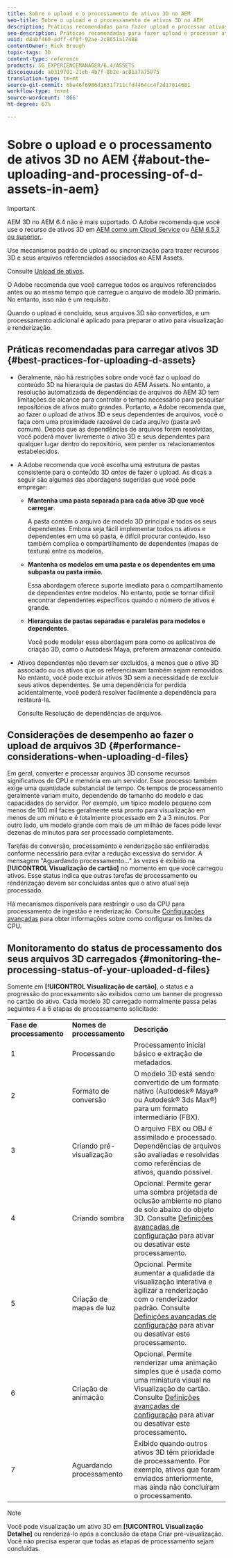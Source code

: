 ```yaml
---
title: Sobre o upload e o processamento de ativos 3D no AEM
seo-title: Sobre o upload e o processamento de ativos 3D no AEM
description: Práticas recomendadas para fazer upload e processar ativos 3D.
seo-description: Práticas recomendadas para fazer upload e processar ativos 3D.
uuid: d8abf460-adff-4f0f-92ae-2c8651a17488
contentOwner: Rick Brough
topic-tags: 3D
content-type: reference
products: SG_EXPERIENCEMANAGER/6.4/ASSETS
discoiquuid: a0319701-21eb-4b7f-8b2e-ac81a7a75875
translation-type: tm+mt
source-git-commit: 6be46f6986d1631f711cfd4464cc4f2d17014681
workflow-type: tm+mt
source-wordcount: '866'
ht-degree: 67%

---
```



# Sobre o upload e o processamento de ativos 3D no AEM {#about-the-uploading-and-processing-of-d-assets-in-aem}

>[!IMPORTANT]
>
>AEM 3D no AEM 6.4 não é mais suportado. O Adobe recomenda que você use o recurso de ativos 3D em [AEM como um Cloud Service](https://experienceleague.adobe.com/docs/experience-manager-cloud-service/assets/dynamicmedia/assets-3d.html#dynamicmedia) ou [AEM 6.5.3 ou superior.](https://experienceleague.adobe.com/docs/experience-manager-65/assets/dynamic/assets-3d.html#dynamic).

Use mecanismos padrão de upload ou sincronização para trazer recursos 3D e seus arquivos referenciados associados ao AEM Assets.

Consulte [Upload de ativos](managing-assets-touch-ui.md#uploading-assets).

O Adobe recomenda que você carregue todos os arquivos referenciados antes ou ao mesmo tempo que carregue o arquivo de modelo 3D primário. No entanto, isso não é um requisito.

Quando o upload é concluído, seus arquivos 3D são convertidos, e um processamento adicional é aplicado para preparar o ativo para visualização e renderização.

## Práticas recomendadas para carregar ativos 3D {#best-practices-for-uploading-d-assets}

* Geralmente, não há restrições sobre onde você faz o upload do conteúdo 3D na hierarquia de pastas do AEM Assets. No entanto, a resolução automatizada de dependências de arquivos do AEM 3D tem limitações de alcance para controlar o tempo necessário para pesquisar repositórios de ativos muito grandes. Portanto, a Adobe recomenda que, ao fazer o upload de ativos 3D e seus dependentes de arquivos, você o faça com uma proximidade razoável de cada arquivo (pasta avô comum). Depois que as dependências de arquivos forem resolvidas, você poderá mover livremente o ativo 3D e seus dependentes para qualquer lugar dentro do repositório, sem perder os relacionamentos estabelecidos.
* A Adobe recomenda que você escolha uma estrutura de pastas consistente para o conteúdo 3D *antes* de fazer o upload. As dicas a seguir são algumas das abordagens sugeridas que você pode empregar:

   * **Mantenha uma pasta separada para cada ativo 3D que você carregar**.

      A pasta contém o arquivo de modelo 3D principal e todos os seus dependentes. Embora seja fácil implementar todos os ativos e dependentes em uma só pasta, é difícil procurar conteúdo. Isso também complica o compartilhamento de dependentes (mapas de textura) entre os modelos.

   * **Mantenha os modelos em uma pasta e os dependentes em uma subpasta ou pasta irmão**.

      Essa abordagem oferece suporte imediato para o compartilhamento de dependentes entre modelos. No entanto, pode se tornar difícil encontrar dependentes específicos quando o número de ativos é grande.

   * **Hierarquias de pastas separadas e paralelas para modelos e dependentes**.

      Você pode modelar essa abordagem para como os aplicativos de criação 3D, como o Autodesk Maya, preferem armazenar conteúdo.

* Ativos dependentes não devem ser excluídos, a menos que o ativo 3D associado ou os ativos que os referenciavam também sejam removidos. No entanto, você pode excluir ativos 3D sem a necessidade de excluir seus ativos dependentes. Se uma dependência for perdida acidentalmente, você poderá resolver facilmente a dependência para restaurá-la.

   Consulte Resolução de dependências de arquivos.

## Considerações de desempenho ao fazer o upload de arquivos 3D {#performance-considerations-when-uploading-d-files}

Em geral, converter e processar arquivos 3D consome recursos significativos de CPU e memória em um servidor. Esse processo também exige uma quantidade substancial de tempo. Os tempos de processamento geralmente variam muito, dependendo do tamanho do modelo e das capacidades do servidor. Por exemplo, um típico modelo pequeno com menos de 100 mil faces geralmente está pronto para visualização em menos de um minuto e é totalmente processado em 2 a 3 minutos. Por outro lado, um modelo grande com mais de um milhão de faces pode levar dezenas de minutos para ser processado completamente.

Tarefas de conversão, processamento e renderização são enfileiradas conforme necessário para evitar a redução excessiva do servidor. A mensagem &quot;Aguardando processamento...&quot; às vezes é exibido na **[!UICONTROL Visualização de cartão]** no momento em que você carregou ativos. Esse status indica que outras tarefas de processamento ou renderização devem ser concluídas antes que o ativo atual seja processado.

Há mecanismos disponíveis para restringir o uso da CPU para processamento de ingestão e renderização. Consulte [Configurações avançadas](advanced-config-3d.md) para obter informações sobre como configurar os limites da CPU.

## Monitoramento do status de processamento dos seus arquivos 3D carregados {#monitoring-the-processing-status-of-your-uploaded-d-files}

Somente em **[!UICONTROL Visualização de cartão]**, o status e a progressão do processamento são exibidos como um banner de progresso no cartão do ativo. Cada modelo 3D carregado normalmente passa pelas seguintes 4 a 6 etapas de processamento solicitado:

<table> 
 <tbody> 
  <tr> 
   <td><strong>Fase de processamento</strong><br /> </td> 
   <td><strong>Nomes de processamento</strong></td> 
   <td><strong>Descrição</strong></td> 
  </tr> 
  <tr> 
   <td>1</td> 
   <td>Processando</td> 
   <td>Processamento inicial básico e extração de metadados.</td> 
  </tr> 
  <tr> 
   <td>2</td> 
   <td>Formato de conversão</td> 
   <td>O modelo 3D está sendo convertido de um formato nativo (Autodesk® Maya® ou Autodesk® 3ds Max®) para um formato intermediário (FBX).</td> 
  </tr> 
  <tr> 
   <td>3</td> 
   <td>Criando pré-visualização</td> 
   <td>O arquivo FBX ou OBJ é assimilado e processado. Dependências de arquivos são avaliadas e resolvidas como referências de ativos, quando possível.</td> 
  </tr> 
  <tr> 
   <td>4</td> 
   <td>Criando sombra</td> 
   <td>Opcional. Permite gerar uma sombra projetada de oclusão ambiente no plano de solo abaixo do objeto 3D. Consulte <a href="/help/assets/advanced-config-3d.md">Definições avançadas de configuração</a> para ativar ou desativar este processamento.</td> 
  </tr> 
  <tr> 
   <td>5<br /> </td> 
   <td>Criação de mapas de luz</td> 
   <td>Opcional. Permite aumentar a qualidade da visualização interativa e agilizar a renderização com o renderizador padrão. Consulte <a href="/help/assets/advanced-config-3d.md">Definições avançadas de configuração</a> para ativar ou desativar este processamento.</td> 
  </tr> 
  <tr> 
   <td>6<br /> </td> 
   <td>Criação de animação</td> 
   <td>Opcional. Permite renderizar uma animação simples que é usada como uma miniatura visual na Visualização de cartão. Consulte <a href="/help/assets/advanced-config-3d.md">Definições avançadas de configuração</a> para ativar ou desativar este processamento.</td> 
  </tr> 
  <tr> 
   <td>7<br /> </td> 
   <td>Aguardando processamento</td> 
   <td>Exibido quando outros ativos 3D têm prioridade de processamento. Por exemplo, ativos que foram enviados anteriormente, mas ainda não concluíram o processamento.</td> 
  </tr> 
 </tbody> 
</table>

>[!NOTE]
>
>Você pode visualização um ativo 3D em **[!UICONTROL Visualização Detalhe]** ou renderizá-lo após a conclusão da etapa Criar pré-visualização. Você não precisa esperar que todas as etapas de processamento sejam concluídas.

